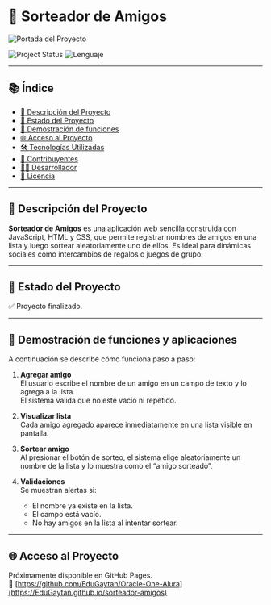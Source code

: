 # 🎁 Sorteador de Amigos

![Portada del Proyecto](https://img.freepik.com/fotos-premium/feliz-grupo-amigos-que-muestran-gesto-paz-hacen-selfie_171337-35201.jpg)

![Project Status](https://img.shields.io/badge/status-finalizado-brightgreen)
![Lenguaje](https://img.shields.io/badge/language-JavaScript-yellow)

---

## 📚 Índice

- [📌 Descripción del Proyecto](#descripción-del-proyecto)
- [🚧 Estado del Proyecto](#estado-del-proyecto)
- [🧪 Demostración de funciones](#demostración-de-funciones-y-aplicaciones)
- [🌐 Acceso al Proyecto](#acceso-al-proyecto)
- [🛠️ Tecnologías Utilizadas](#tecnologías-utilizadas)
- [🤝 Contribuyentes](#personas-contribuyentes)
- [👨‍💻 Desarrollador](#personas-desarrolladoras-del-proyecto)
- [📄 Licencia](#licencia)

---

## 📌 Descripción del Proyecto

**Sorteador de Amigos** es una aplicación web sencilla construida con JavaScript, HTML y CSS, que permite registrar nombres de amigos en una lista y luego sortear aleatoriamente uno de ellos. Es ideal para dinámicas sociales como intercambios de regalos o juegos de grupo.

---

## 🚧 Estado del Proyecto

✅ Proyecto finalizado.

---

## 🧪 Demostración de funciones y aplicaciones

A continuación se describe cómo funciona paso a paso:

1. **Agregar amigo**  
   El usuario escribe el nombre de un amigo en un campo de texto y lo agrega a la lista.  
   El sistema valida que no esté vacío ni repetido.

2. **Visualizar lista**  
   Cada amigo agregado aparece inmediatamente en una lista visible en pantalla.

3. **Sortear amigo**  
   Al presionar el botón de sorteo, el sistema elige aleatoriamente un nombre de la lista y lo muestra como el “amigo sorteado”.

4. **Validaciones**  
   Se muestran alertas si:
   - El nombre ya existe en la lista.
   - El campo está vacío.
   - No hay amigos en la lista al intentar sortear.

---

## 🌐 Acceso al Proyecto

Próximamente disponible en GitHub Pages.  
🔗 [https://github.com/EduGaytan/Oracle-One-Alura](https://EduGaytan.github.io/sorteador-amigos)
